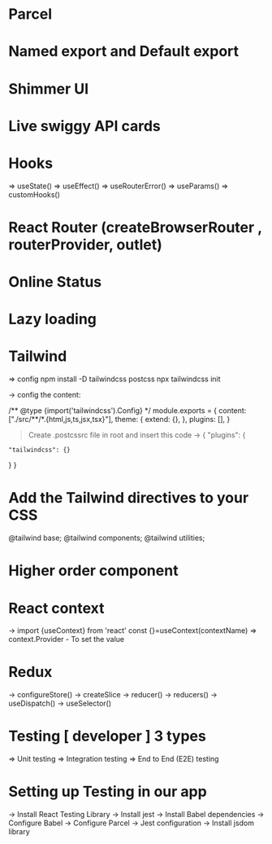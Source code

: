 # Parcel

# Named export and Default export

# Shimmer UI

# Live swiggy API cards

# Hooks

=> useState()
=> useEffect()
=> useRouterError()
=> useParams()
=> customHooks()

# React Router (createBrowserRouter , routerProvider, outlet)

# Online Status

# Lazy loading

# Tailwind

=> config
npm install -D tailwindcss postcss
npx tailwindcss init

-> config the content:

/** @type {import('tailwindcss').Config} \*/
module.exports = {
content: ["./src/**/\*.{html,js,ts,jsx,tsx}"],
theme: {
extend: {},
},
plugins: [],
}

> Create .postcssrc file in root and insert this code
> -> {
> "plugins": {

    "tailwindcss": {}

}
}

# Add the Tailwind directives to your CSS

@tailwind base;
@tailwind components;
@tailwind utilities;

# Higher order component

# React context

-> import {useContext} from 'react'
const {}=useContext(contextName)
=> context.Provider - To set the value

# Redux

-> configureStore()
-> createSlice
-> reducer()
-> reducers()
-> useDispatch()
-> useSelector()

# Testing [ developer ] 3 types

=> Unit testing
=> Integration testing
=> End to End (E2E) testing

# Setting up Testing in our app

-> Install React Testing Library
-> Install jest
-> Install Babel dependencies
-> Configure Babel
-> Configure Parcel
-> Jest configuration
-> Install jsdom library
